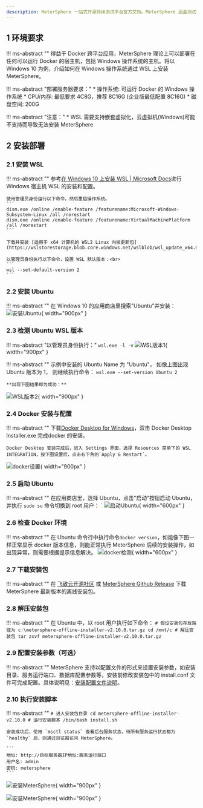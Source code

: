 ```yaml
---
description: MeterSphere 一站式开源持续测试平台官方文档。MeterSphere 涵盖测试管理、接口测试、UI 测试和性能测试等功能，全面兼容 JMeter、Selenium 等主流开源标准，有效助力开发和测试团队充分利用云弹性进行高度可 扩展的自动化测试，加速高质量的软件交付。
---
```


## 1 环境要求
!!! ms-abstract ""
	得益于 Docker 跨平台应用，MeterSphere 理论上可以部署在任何可以运行 Docker 的宿主机，包括 Windows 操作系统的主机。将以 Windows 10 为例，介绍如何在 Windows 操作系统通过 WSL 上安装 MeterSphere。


!!! ms-abstract "部署服务器要求："
    * 操作系统: 可运行 Docker 的 Windows 操作系统
    * CPU/内存: 最低要求 4C8G，推荐 8C16G (企业版最低配置 8C16G)
    * 磁盘空间: 200G

!!! ms-abstract "注意："
	* WSL 需要支持嵌套虚拟化，云虚拟机(Windows)可能不支持而导致无法安装 MeterSphere
## 2 安装部署
### 2.1 安装 WSL
!!! ms-abstract ""
	参考[在 Windows 10 上安装 WSL | Microsoft Docs](https://docs.microsoft.com/zh-cn/windows/wsl/install)进行 Windows 宿主机 WSL 的安装和配置。  

	使用管理员身份运行以下命令，然后重启操作系统。
	```
	dism.exe /online /enable-feature /featurename:Microsoft-Windows-Subsystem-Linux /all /norestart
	dism.exe /online /enable-feature /featurename:VirtualMachinePlatform /all /norestart
	```

	下载并安装 [适用于 x64 计算机的 WSL2 Linux 内核更新包](https://wslstorestorage.blob.core.windows.net/wslblob/wsl_update_x64.msi)

	以管理员身份执行以下命令，设置 WSL 默认版本：<br>
	```
	wsl --set-default-version 2
	```

### 2.2 安装 Ubuntu
!!! ms-abstract ""
	在 Windows 10 的应用商店里搜索"Ubuntu"并安装：
![安装Ubuntu](../img/installation/windows-install-ubuntu.png){ width="900px" }

### 2.3 检测 Ubuntu WSL 版本
!!! ms-abstract "以管理员身份执行："
	```
	wsl.exe -l -v
	```
![WSL版本1](../img/installation/check-version-1.png){ width="900px" }

!!! ms-abstract ""
	示例中安装的 Ubuntu Name 为 "Ubuntu"， 如像上图出现 Ubuntu 版本为 1， 则继续执行命令：
	```
	wsl.exe --set-version Ubuntu 2
	```

	**出现下图结果即为成功：**
![WSL版本2](../img/installation/check-version-2.png){ width="900px" }

### 2.4 Docker 安装与配置
!!! ms-abstract ""
	下载[Docker Desktop for Windows](https://desktop.docker.com/win/main/amd64/Docker%20Desktop%20Installer.exe)，双击 Docker Desktop Installer.exe 完成docker 的安装。


	Docker Desktop 安装完成后，进入 Settings 界面，选择 Resources 菜单下的 WSL INTEGRATION，按下图设置后，点击右下角的`Apply & Restart`。
![docker设置](../img/installation/docker-settings.png){ width="900px" }

### 2.5 启动 Ubuntu
!!! ms-abstract ""
	在应用商店里，选择 Ubuntu，点击"启动"按钮启动 Ubuntu，并执行 `sudo su` 命令切换到 root 用户：
`
![启动Ubuntu](../img/installation/launch-ubuntu.png){ width="600px" }

### 2.6 检查 Docker 环境
!!! ms-abstract ""
	在 Ubuntu 命令行中执行命令`docker version`，如能像下图一样正常显示 docker 版本信息，则能正常执行 MeterSphere 后续的安装操作，如出现异常，则需要根据提示信息解决。
![docker检测](../img/installation/check-docker.png){ width="600px" }

### 2.7 下载安装包
!!! ms-abstract ""
	在 [飞致云开源社区](https://community.fit2cloud.com/#/products/metersphere/downloads) 或 [MeterSphere Github Release](https://github.com/metersphere/metersphere/releases) 下载 MeterSphere 最新版本的离线安装包。

### 2.8 解压安装包
!!! ms-abstract ""
	在 Ubuntu 中，以 root 用户执行如下命令：
	```
	# 假设安装包存放路径为 c:\metersphere-offline-installer-v2.10.0.tar.gz
	cd /mnt/c
	# 解压安装包
	tar zxvf metersphere-offline-installer-v2.10.0.tar.gz
	```

### 2.9 配置安装参数（可选）
!!! ms-abstract ""
	MeterSphere 支持以配置文件的形式来设置安装参数，如安装目录、服务运行端口、数据库配置参数等，安装前修改安装包中的 install.conf 文件可完成配置。具体说明见：[安装配置文件说明](../offline_installation/#42)。

### 2.10 执行安装脚本
!!! ms-abstract ""
	```
	# 进入安装包目录
	cd metersphere-offline-installer-v2.10.0
	# 运行安装脚本
	/bin/bash install.sh
	```

	安装成功后，使用 `msctl status` 查看后台服务状态，待所有服务运行状态都为 `healthy` 后，则通过浏览器访问 MeterSphere。

	```
	地址: http://目标服务器IP地址:服务运行端口
	用户名: admin
	密码: metersphere
	```
![安装MeterSphere](../img/installation/windows-install.png){ width="900px" }

![安装MeterSphere](../img/installation/常见问题7.png){ width="900px" }




